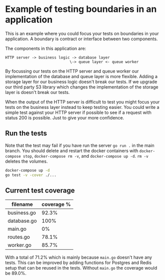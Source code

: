 # Example of testing boundaries in an application

This is an example where you could focus your tests on boundaries in your application. A boundary is contract or
interface between two components.

The components in this application are:

```
HTTP server -> business logic -> database layer
                             \-> queue layer <- queue worker
```

By focussing our tests on the HTTP server and queue worker our implementation of the database and queue layer is more
flexible. Adding a storage layer for our business logic doesn't break our tests. If we upgrade our third party S3
library which changes the implementation of the storage layer is doesn't break our tests.

When the output of the HTTP server is difficult to test you might focus your tests on the business layer instead to keep
testing easier. You could write a simple test against your HTTP server if possible to see if a request with status 200
is possible. Just to give your more confidence.

## Run the tests

Note that the test may fail if you have run the server `go run .` in the main branch. You should delete and restart the
docker containers with `docker-compose stop`, `docker-compose rm -v`, and `docker-compose up -d`. `rm -v` deletes the
volumes.

```bash
docker-compose up -d
go test -v -cover ./...
```

## Current test coverage

| filename | coverage % |
|---|---|
| business.go | 92.3% |
| database.go | 100% |
| main.go | 0% |
| routes.go | 78.1% |
| worker.go | 85.7% |

With a total of 71.2% which is mainly because `main.go` doesn't have any tests. This can be improved by adding functions
for Postgres and Redis setup that can be reused in the tests. Without `main.go` the coverage would be 89.0%.

